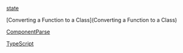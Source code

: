 [state](state)

[Converting a Function to a Class](Converting a Function to a Class)

[ComponentParse](ComponentParse)

[TypeScript](TypeScript/index)